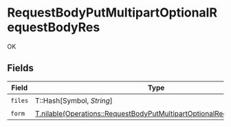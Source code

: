 # RequestBodyPutMultipartOptionalRequestBodyRes

OK


## Fields

| Field                                                                                                                                              | Type                                                                                                                                               | Required                                                                                                                                           | Description                                                                                                                                        |
| -------------------------------------------------------------------------------------------------------------------------------------------------- | -------------------------------------------------------------------------------------------------------------------------------------------------- | -------------------------------------------------------------------------------------------------------------------------------------------------- | -------------------------------------------------------------------------------------------------------------------------------------------------- |
| `files`                                                                                                                                            | T::Hash[Symbol, *String*]                                                                                                                          | :heavy_check_mark:                                                                                                                                 | N/A                                                                                                                                                |
| `form`                                                                                                                                             | [T.nilable(Operations::RequestBodyPutMultipartOptionalRequestBodyForm)](../../models/operations/requestbodyputmultipartoptionalrequestbodyform.md) | :heavy_minus_sign:                                                                                                                                 | N/A                                                                                                                                                |